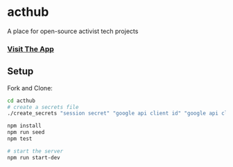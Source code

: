 # acthub
A place for open-source activist tech projects

### [Visit The App](https://acthub.herokuapp.com/)

## Setup
Fork and Clone:
```bash
cd acthub
# create a secrets file
./create_secrets "session secret" "google api client id" "google api client secret"

npm install
npm run seed
npm test

# start the server
npm run start-dev
```
